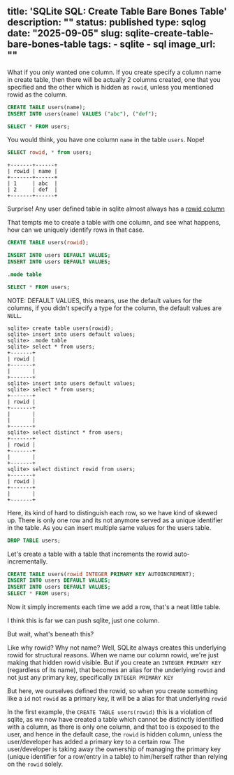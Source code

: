title: 'SQLite SQL: Create Table Bare Bones Table'
description: ""
status: published
type: sqlog
date: "2025-09-05"
slug: sqlite-create-table-bare-bones-table
tags:
    - sqlite
    - sql
image_url: ""
---

What if you only wanted one column. If you create specify a column name in create table, then there will be actually 2 columns created, one that you specified and the other which is hidden as `rowid`, unless you mentioned rowid as the column.

```sql
CREATE TABLE users(name);
INSERT INTO users(name) VALUES ("abc"), ("def");

SELECT * FROM users;
```

You would think, you have one column `name` in the table `users`. Nope!

```sql
SELECT rowid, * from users;
```

```
+-------+------+
| rowid | name |
+-------+------+
| 1     | abc  |
| 2     | def  |
+-------+------+
```

Surprise!
Any user defined table in sqlite almost always has a [rowid column](https://www.sqlite.org/rowidtable.html)

That tempts me to create a table with one column, and see what happens, how can we uniquely identify rows in that case.

```sql
CREATE TABLE users(rowid);

INSERT INTO users DEFAULT VALUES;
INSERT INTO users DEFAULT VALUES;

.mode table

SELECT * FROM users;
```

NOTE: DEFAULT VALUES, this means, use the default values for the columns, if you didn't specify a type for the column, the default values are `NULL`.


```
sqlite> create table users(rowid);
sqlite> insert into users default values;
sqlite> .mode table
sqlite> select * from users;
+-------+
| rowid |
+-------+
|       |
+-------+
sqlite> insert into users default values;
sqlite> select * from users;
+-------+
| rowid |
+-------+
|       |
|       |
+-------+
sqlite> select distinct * from users;
+-------+
| rowid |
+-------+
|       |
+-------+
sqlite> select distinct rowid from users;
+-------+
| rowid |
+-------+
|       |
+-------+
```
Here, its kind of hard to distinguish each row, so we have kind of skewed up. There is only one row and its not anymore served as a unique identifier in the table. 
As you can insert multiple same values for the users table.

```sql
DROP TABLE users;
```

Let's create a table with a table that increments the rowid auto-incrementally.

```sql
CREATE TABLE users(rowid INTEGER PRIMARY KEY AUTOINCREMENT);
INSERT INTO users DEFAULT VALUES;
INSERT INTO users DEFAULT VALUES;
SELECT * FROM users;
```

Now it simply increments each time we add a row, that's a neat little table.

I think this is far we can push sqlite, just one column.

But wait, what's beneath this?

Like why rowid? Why not name? Well, SQLite always creates this underlying rowid for structural reasons. When we name our column rowid, we're just making that hidden rowid visible. But if you create an `INTEGER PRIMARY KEY` (regardless of its name), that becomes an alias for the underlying `rowid` and not just any primary key, specifically `INTEGER PRIMARY KEY`

But here, we ourselves defined the rowid, so when you create something like a `id` not `rowid` as a primary key, it will be a alias for that underlying `rowid`

In the first example, the `CREATE TABLE users(rowid)` this is a violation of sqlite, as we now have created a table which cannot be distinctly identified with a column, as there is only one column, and that too is exposed to the user, and hence in the default case, the `rowid` is hidden column, unless the user/developer has added a primary key to a certain row. The user/developer is taking away the ownership of managing the primary key (unique identifier for a row/entry in a table) to him/herself rather than relying on the `rowid` solely.
